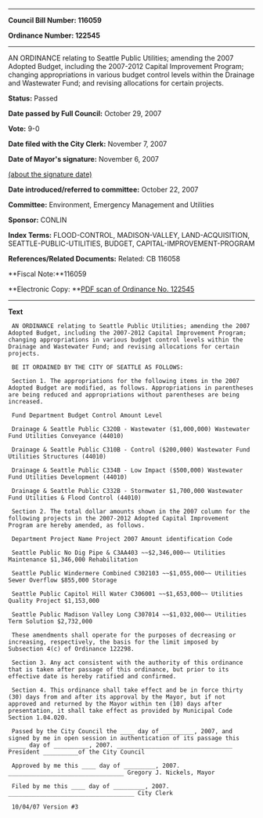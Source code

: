 

********

**Council Bill Number: 116059**
   
**Ordinance Number: 122545**
********

 AN ORDINANCE relating to Seattle Public Utilities; amending the 2007 Adopted Budget, including the 2007-2012 Capital Improvement Program; changing appropriations in various budget control levels within the Drainage and Wastewater Fund; and revising allocations for certain projects.

**Status:** Passed
   
**Date passed by Full Council:** October 29, 2007
   
**Vote:** 9-0
   
**Date filed with the City Clerk:** November 7, 2007
   
**Date of Mayor's signature:** November 6, 2007
   
[(about the signature date)](/~public/approvaldate.htm)
   
   
   
**Date introduced/referred to committee:** October 22, 2007
   
**Committee:** Environment, Emergency Management and Utilities
   
**Sponsor:** CONLIN
   
   
**Index Terms:** FLOOD-CONTROL, MADISON-VALLEY, LAND-ACQUISITION, SEATTLE-PUBLIC-UTILITIES, BUDGET, CAPITAL-IMPROVEMENT-PROGRAM

**References/Related Documents:** Related: CB 116058

**Fiscal Note:**116059

**Electronic Copy: **[PDF scan of Ordinance No. 122545](/~archives/Ordinances/Ord_122545.pdf)

********

**Text**
   
```
 AN ORDINANCE relating to Seattle Public Utilities; amending the 2007 Adopted Budget, including the 2007-2012 Capital Improvement Program; changing appropriations in various budget control levels within the Drainage and Wastewater Fund; and revising allocations for certain projects.

 BE IT ORDAINED BY THE CITY OF SEATTLE AS FOLLOWS:

 Section 1. The appropriations for the following items in the 2007 Adopted Budget are modified, as follows. Appropriations in parentheses are being reduced and appropriations without parentheses are being increased.

 Fund Department Budget Control Amount Level

 Drainage & Seattle Public C320B - Wastewater ($1,000,000) Wastewater Fund Utilities Conveyance (44010)

 Drainage & Seattle Public C310B - Control ($200,000) Wastewater Fund Utilities Structures (44010)

 Drainage & Seattle Public C334B - Low Impact ($500,000) Wastewater Fund Utilities Development (44010)

 Drainage & Seattle Public C332B - Stormwater $1,700,000 Wastewater Fund Utilities & Flood Control (44010)

 Section 2. The total dollar amounts shown in the 2007 column for the following projects in the 2007-2012 Adopted Capital Improvement Program are hereby amended, as follows.

 Department Project Name Project 2007 Amount identification Code

 Seattle Public No Dig Pipe & C3AA403 ~~$2,346,000~~ Utilities Maintenance $1,346,000 Rehabilitation

 Seattle Public Windermere Combined C302103 ~~$1,055,000~~ Utilities Sewer Overflow $855,000 Storage

 Seattle Public Capitol Hill Water C306001 ~~$1,653,000~~ Utilities Quality Project $1,153,000

 Seattle Public Madison Valley Long C307014 ~~$1,032,000~~ Utilities Term Solution $2,732,000

 These amendments shall operate for the purposes of decreasing or increasing, respectively, the basis for the limit imposed by Subsection 4(c) of Ordinance 122298.

 Section 3. Any act consistent with the authority of this ordinance that is taken after passage of this ordinance, but prior to its effective date is hereby ratified and confirmed.

 Section 4. This ordinance shall take effect and be in force thirty (30) days from and after its approval by the Mayor, but if not approved and returned by the Mayor within ten (10) days after presentation, it shall take effect as provided by Municipal Code Section 1.04.020.

 Passed by the City Council the ____ day of _________, 2007, and signed by me in open session in authentication of its passage this _____ day of __________, 2007. _________________________________ President __________of the City Council

 Approved by me this ____ day of _________, 2007. _________________________________ Gregory J. Nickels, Mayor

 Filed by me this ____ day of _________, 2007. ____________________________________ City Clerk

 10/04/07 Version #3

```
